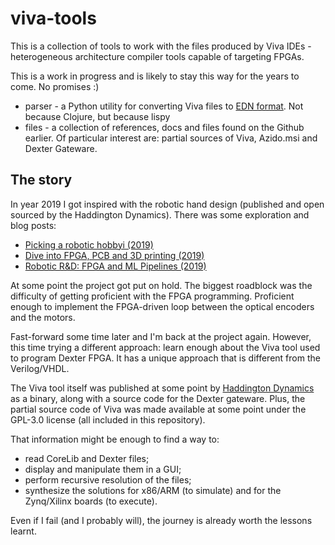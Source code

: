 # viva-tools

This is a collection of tools to work with the files produced by Viva IDEs -
heterogeneous architecture compiler tools capable of targeting FPGAs.

This is a work in progress and is likely to stay this way for the years to
come. No promises :)

- parser - a Python utility for converting Viva files to [EDN
  format](https://github.com/edn-format/edn). Not because Clojure, but because
  lispy
- files - a collection of references, docs and files found on the Github
  earlier. Of particular interest are: partial sources of Viva, Azido.msi and
  Dexter Gateware.

## The story

In year 2019 I got inspired with the robotic hand design (published and open
sourced by the Haddington Dynamics). There was some exploration and blog posts:

- [Picking a robotic hobbyi (2019)](https://abdullin.com/child-friendly-hobby/)
- [Dive into FPGA, PCB and 3D printing
  (2019)](https://abdullin.com/dive-into-fpga/)
- [Robotic R&D: FPGA and ML Pipelines
  (2019)](https://abdullin.com/running-on-a-real-fpga/)

At some point the project got put on hold. The biggest roadblock was the
difficulty of getting proficient with the FPGA programming. Proficient enough
to implement the FPGA-driven loop between the optical encoders and the motors.

Fast-forward some time later and I'm back at the project again. However, this
time trying a different approach: learn enough about the Viva tool used to
program Dexter FPGA. It has a unique approach that is different from the
Verilog/VHDL.

The Viva tool itself was published at some point by [Haddington Dynamics](https://github.com/HaddingtonDynamics/Dexter) as a
binary, along with a source code for the Dexter gateware. Plus, the partial
source code of Viva was made available at some point under the GPL-3.0 license
(all included in this repository).

That information might be enough to find a way to:

- read CoreLib and Dexter files;
- display and manipulate them in a GUI;
- perform recursive resolution of the files;
- synthesize the solutions for x86/ARM (to simulate) and for the Zynq/Xilinx
  boards (to execute).

Even if I fail (and I probably will), the journey is already worth the lessons
learnt.


